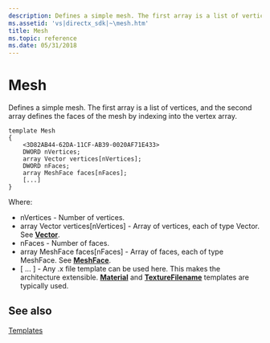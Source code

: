 ```yaml
---
description: Defines a simple mesh. The first array is a list of vertices, and the second array defines the faces of the mesh by indexing into the vertex array.
ms.assetid: 'vs|directx_sdk|~\mesh.htm'
title: Mesh
ms.topic: reference
ms.date: 05/31/2018
---
```


# Mesh

Defines a simple mesh. The first array is a list of vertices, and the second array defines the faces of the mesh by indexing into the vertex array.

``` syntax
template Mesh
{
    <3D82AB44-62DA-11CF-AB39-0020AF71E433>
    DWORD nVertices;
    array Vector vertices[nVertices];
    DWORD nFaces;
    array MeshFace faces[nFaces];
    [...]
}
```

Where:

-   nVertices - Number of vertices.
-   array Vector vertices\[nVertices\] - Array of vertices, each of type Vector. See [**Vector**](vector.md).
-   nFaces - Number of faces.
-   array MeshFace faces\[nFaces\] - Array of faces, each of type MeshFace. See [**MeshFace**](meshface.md).
-   \[ ... \] - Any .x file template can be used here. This makes the architecture extensible. [**Material**](material.md) and [**TextureFilename**](texturefilename.md) templates are typically used.

## See also

<dl> <dt>

[Templates](dx9-graphics-reference-x-file-format-templates.md)
</dt> </dl>

 

 



